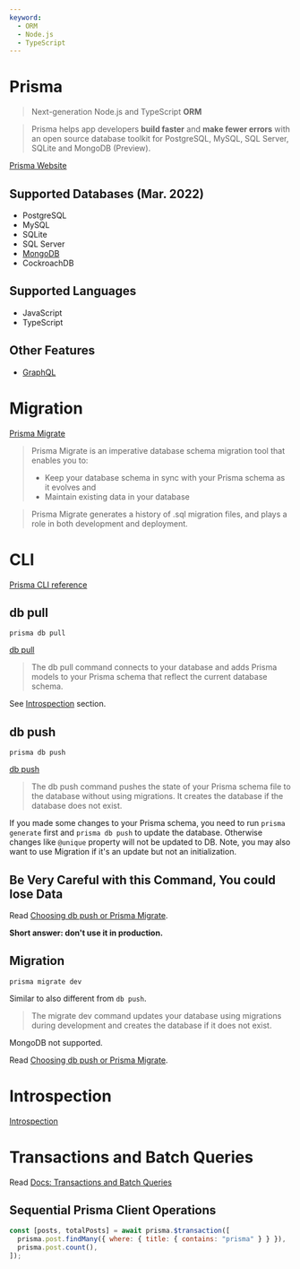 ```yaml
---
keyword:
  - ORM
  - Node.js
  - TypeScript
---
```


# Prisma

> Next-generation Node.js and TypeScript **ORM**

> Prisma helps app developers **build faster** and **make fewer errors** with an open source database toolkit for PostgreSQL, MySQL, SQL Server, SQLite and MongoDB (Preview).

[Prisma Website](https://www.prisma.io/)

## Supported Databases (Mar. 2022)

- PostgreSQL
- MySQL
- SQLite
- SQL Server
- [MongoDB](./MongoDB.md)
- CockroachDB

## Supported Languages

- JavaScript
- TypeScript

## Other Features

- [GraphQL](https://www.prisma.io/graphql)

# Migration

[Prisma Migrate](https://www.prisma.io/docs/concepts/components/prisma-migrate)

> Prisma Migrate is an imperative database schema migration tool that enables you to:
>
> - Keep your database schema in sync with your Prisma schema as it evolves and
> - Maintain existing data in your database

> Prisma Migrate generates a history of .sql migration files, and plays a role in both development and deployment.

# CLI

[Prisma CLI reference](https://www.prisma.io/docs/reference/api-reference/command-reference)

## db pull

`prisma db pull`

[db pull](https://www.prisma.io/docs/reference/api-reference/command-reference#db-pull)

> The db pull command connects to your database and adds Prisma models to your Prisma schema that reflect the current database schema.

See [Introspection](#introspection) section.

## db push

`prisma db push`

[db push](https://www.prisma.io/docs/reference/api-reference/command-reference#db-push)

> The db push command pushes the state of your Prisma schema file to the database without using migrations. It creates the database if the database does not exist.

If you made some changes to your Prisma schema, you need to run `prisma generate` first and `prisma db push` to update the database. Otherwise changes like `@unique` property will not be updated to DB. Note, you may also want to use Migration if it's an update but not an initialization.

<h2 className="text-red-400">Be Very Careful with this Command, You could lose Data</h2>

Read [Choosing db push or Prisma Migrate](https://www.prisma.io/docs/concepts/components/prisma-migrate/db-push#choosing-db-push-or-prisma-migrate).

**Short answer: don't use it in production.**

## Migration

`prisma migrate dev`

Similar to also different from `db push`.

> The migrate dev command updates your database using migrations during development and creates the database if it does not exist.

MongoDB not supported.

Read [Choosing db push or Prisma Migrate](https://www.prisma.io/docs/concepts/components/prisma-migrate/db-push#choosing-db-push-or-prisma-migrate).

# Introspection

[Introspection](https://www.prisma.io/docs/getting-started/setup-prisma/add-to-existing-project/mongodb/introspection-typescript-mongodb)

# Transactions and Batch Queries

Read [Docs: Transactions and Batch Queries](https://www.prisma.io/docs/concepts/components/prisma-client/transactions)

## Sequential Prisma Client Operations

```js
const [posts, totalPosts] = await prisma.$transaction([
  prisma.post.findMany({ where: { title: { contains: "prisma" } } }),
  prisma.post.count(),
]);
```

